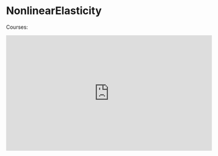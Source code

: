 # NonlinearElasticity

Courses: 
<iframe width="560" height="315" src="https://www.youtube.com/embed/DCxjICgGMOI" title="YouTube video player" frameborder="0" allow="accelerometer; autoplay; clipboard-write; encrypted-media; gyroscope; picture-in-picture; web-share" allowfullscreen> </iframe>
